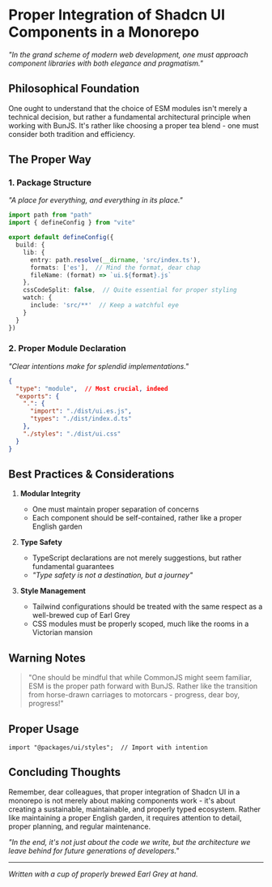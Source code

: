 # Proper Integration of Shadcn UI Components in a Monorepo

*"In the grand scheme of modern web development, one must approach component libraries with both elegance and pragmatism."*

## Philosophical Foundation

One ought to understand that the choice of ESM modules isn't merely a technical decision, but rather a fundamental architectural principle when working with BunJS. It's rather like choosing a proper tea blend - one must consider both tradition and efficiency.

## The Proper Way

### 1. Package Structure
*"A place for everything, and everything in its place."*

```typescript:packages/ui/vite.config.ts
import path from "path"
import { defineConfig } from "vite"

export default defineConfig({
  build: {
    lib: {
      entry: path.resolve(__dirname, 'src/index.ts'),
      formats: ['es'],  // Mind the format, dear chap
      fileName: (format) => `ui.${format}.js`
    },
    cssCodeSplit: false,  // Quite essential for proper styling
    watch: {
      include: 'src/**'  // Keep a watchful eye
    }
  }
})
```

### 2. Proper Module Declaration
*"Clear intentions make for splendid implementations."*

```json:packages/ui/package.json
{
  "type": "module",  // Most crucial, indeed
  "exports": {
    ".": {
      "import": "./dist/ui.es.js",
      "types": "./dist/index.d.ts"
    },
    "./styles": "./dist/ui.css"
  }
}
```

## Best Practices & Considerations

1. **Modular Integrity**
   - One must maintain proper separation of concerns
   - Each component should be self-contained, rather like a proper English garden

2. **Type Safety**
   - TypeScript declarations are not merely suggestions, but rather fundamental guarantees
   - *"Type safety is not a destination, but a journey"*

3. **Style Management**
   - Tailwind configurations should be treated with the same respect as a well-brewed cup of Earl Grey
   - CSS modules must be properly scoped, much like the rooms in a Victorian mansion

## Warning Notes

> "One should be mindful that while CommonJS might seem familiar, ESM is the proper path forward with BunJS. Rather like the transition from horse-drawn carriages to motorcars - progress, dear boy, progress!"

## Proper Usage

```typescript:apps/app/src/main.tsx
import "@packages/ui/styles";  // Import with intention
```

## Concluding Thoughts

Remember, dear colleagues, that proper integration of Shadcn UI in a monorepo is not merely about making components work - it's about creating a sustainable, maintainable, and properly typed ecosystem. Rather like maintaining a proper English garden, it requires attention to detail, proper planning, and regular maintenance.

*"In the end, it's not just about the code we write, but the architecture we leave behind for future generations of developers."*

---

*Written with a cup of properly brewed Earl Grey at hand.*
